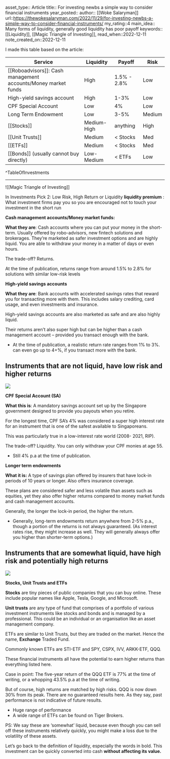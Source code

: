 asset_type:: Article
title:: For investing newbs a simple way to consider financial instruments
year_posted::
author:: [[Woke Salaryman]]
url::https://thewokesalaryman.com/2022/11/29/for-investing-newbs-a-simple-way-to-consider-financial-instruments/
my_rating::4
main_idea:: Many forms of liquidity, generally good liquidity has poor payoff
keywords:: [[Liquidity]], [[Magic Triangle of Investing]], 
read_when::2022-12-11
note_created_on::2022-12-11

I made this table based on the article:


| Service                                                         | Liquidity   | Payoff      | Risk   |
| --------------------------------------------------------------- | ----------- | ----------- | ------ |
| [[Roboadvisors]]: Cash management accounts/Money market funds   | High        | 1.5% - 2.8% | Low    |
| High-yield savings account                                      | High        | 1-3%        | Low    |
| CPF Special Account                                             | Low         | 4%          | Low    |
| Long Term Endowment                                             | Low         | 3-5%        | Medium |
| [[Stocks]]                                                      | Medium-High | anything    | High   |
| [[Unit Trusts]]                                                 | Medium      | < Stocks    | Med    |
| [[ETFs]]                                                        | Medium      | < Stocks    | Med    |
| [[Bonds]]                         (usually cannot buy directly) | Low-Medium  | < ETFs      | Low    |
^TableOfInvestments


-----

![[Magic Triangle of Investing]]

In Investments Pick 2: Low Risk, High Return or Liquidity
**liquidity premium** : What investment firms pay you so you are encouraged not to touch your investment in the short run

**Cash management accounts/Money market funds:**

**What they are**: Cash accounts where you can put your money in the short-term. Usually offered by robo-advisors, new fintech solutions and brokerages. They’re marketed as safer investment options and are highly liquid. You are able to withdraw your money in a matter of days or even hours.

The trade-off? Returns.

At the time of publication, returns range from around 1.5% to 2.8% for solutions with similar low-risk levels

**High-yield savings accounts**

**What they are**: Bank accounts with accelerated savings rates that reward you for transacting more with them. This includes salary crediting, card usage, and even investments and insurance.

High-yield savings accounts are also marketed as safe and are also highly liquid.

Their returns aren’t also super high but can be higher than a cash management account – provided you transact enough with the bank.

-   At the time of publication, a realistic return rate ranges from 1% to 3%. can even go up to 4+%, if you transact more with the bank.

## **Instruments that are not liquid, have low risk and higher returns**

![](https://i0.wp.com/thewokesalaryman.com/wp-content/uploads/2022/11/TB-A-simple-way-to-think-about-any-financial-vehicle_005.jpg?resize=640%2C360&ssl=1)

**CPF Special Account (SA)**

**What this is**: A mandatory savings account set up by the Singapore government designed to provide you payouts when you retire.

For the longest time, CPF SA’s 4% was considered a super high interest rate for an instrument that is one of the safest available to Singaporeans.

This was particularly true in a low-interest rate world (2008- 2021, RIP).

The trade-off? Liquidity. You can only withdraw your CPF monies at age 55.

-   Still 4% p.a at the time of publication.

**Longer term endowments**

**What it is:** A type of savings plan offered by insurers that have lock-in periods of 10 years or longer. Also offers insurance coverage.

These plans are considered safer and less volatile than assets such as equities, yet they also offer higher returns compared to money market funds and cash management accounts.

Generally, the longer the lock-in period, the higher the return.

-   Generally, long-term endowments return anywhere from 2-5% p.a., though a portion of the returns is not always guaranteed. (As interest rates rise, they might increase as well. They will generally always offer you higher than shorter-term options.)

## **Instruments that are somewhat liquid, have high risk and potentially high returns**

![](https://i0.wp.com/thewokesalaryman.com/wp-content/uploads/2022/11/TB-A-simple-way-to-think-about-any-financial-vehicle_006.jpg?resize=640%2C360&ssl=1)

**Stocks, Unit Trusts and ETFs**

**Stocks** are tiny pieces of public companies that you can buy online. These include popular names like Apple, Tesla, Google, and Microsoft.

**Unit trusts** are any type of fund that comprises of a portfolio of various investment instruments like stocks and bonds and is managed by a professional. This could be an individual or an organisation like an asset management company.

ETFs are similar to Unit Trusts, but they are traded on the market. Hence the name, **Exchange** Traded Fund.

Commonly known ETFs are STI-ETF and SPY, CSPX, IVV, ARKK-ETF, QQQ.

These financial instruments all have the potential to earn higher returns than everything listed here.

Case in point: The five-year return of the QQQ ETF is 77% at the time of writing, or a whopping 43.5% p.a at the time of writing.

But of course, high returns are matched by high risks. QQQ is now down 30% from its peak. There are no guaranteed results here. As they say, past performance is not indicative of future results.

-   Huge range of performance
-   A wide range of ETFs can be found on Tiger Brokers.

PS: We say these are ‘somewhat’ liquid, because even though you can sell off these instruments relatively quickly, you might make a loss due to the volatility of these assets.

Let’s go back to the definition of liquidity, especially the words in bold. This investment can be quickly converted into cash **without affecting its value.**
